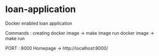 # loan-application

Docker enabled loan application

Commands :
  creating docker image -> make image
  run docker image -> make run
  
 PORT : 8000
 Homepage -> http://localhost:8000/
 


